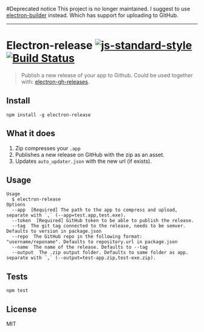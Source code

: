 #Deprecated notice
This project is no longer maintained. I suggest to use [electron-builder](https://github.com/electron-userland/electron-builder) instead. Which has support for uploading to GitHub.

---

# Electron-release [![js-standard-style](https://img.shields.io/badge/code%20style-standard-brightgreen.svg?style=flat)](https://github.com/feross/standard) [![Build Status](https://travis-ci.org/jenslind/electron-release.svg?branch=master)](https://travis-ci.org/jenslind/electron-release)
> Publish a new release of your app to Github. Could be used together with: [electron-gh-releases](https://github.com/jenslind/electron-gh-releases).

## Install

```
npm install -g electron-release
```

## What it does

1. Zip compresses your `.app`
2. Publishes a new release on GitHub with the zip as an asset.
3. Updates `auto_updater.json` with the new url (if exists).

## Usage

```
Usage
  $ electron-release
Options
  --app  [Required] The path to the app to compress and upload, separate with `,` (--app=test.app,test.exe).
  --token  [Required] GitHub token to be able to publish the release.
  --tag  The git tag connected to the release, needs to be semver. Defaults to version in package.json
  --repo  The GitHub repo in the following format: "username/reponame". Defaults to repository.url in package.json
  --name  The name of the release. Defaults to --tag
  --output  The .zip output folder. Defaults to same folder as app. separate with `,` (--output=test-app.zip,test-exe.zip).
```

## Tests

```
npm test
```

## License
MIT

